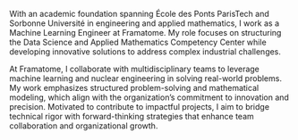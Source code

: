 With an academic foundation spanning École des Ponts ParisTech and Sorbonne Université in engineering and applied mathematics, I work as a Machine Learning Engineer at Framatome. My role focuses on structuring the Data Science and Applied Mathematics Competency Center while developing innovative solutions to address complex industrial challenges. 

At Framatome, I collaborate with multidisciplinary teams to leverage machine learning and nuclear engineering in solving real-world problems. My work emphasizes structured problem-solving and mathematical modeling, which align with the organization’s commitment to innovation and precision. Motivated to contribute to impactful projects, I aim to bridge technical rigor with forward-thinking strategies that enhance team collaboration and organizational growth.
